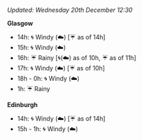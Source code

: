 *Updated: Wednesday 20th December 12:30*

**Glasgow**

* 14h: :cyclone: Windy (:cloud:) [:umbrella: as of 14h]
* 15h: :cyclone: Windy (:cloud:)
* 16h: :umbrella: Rainy [:cyclone:(:cloud:) as of 10h, :umbrella: as of 11h]
* 17h: :cyclone: Windy (:cloud:) [:umbrella: as of 10h]
* 18h - 0h: :cyclone: Windy (:cloud:)
* 1h: :umbrella: Rainy

**Edinburgh**

* 14h: :cyclone: Windy (:cloud:) [:umbrella: as of 14h]
* 15h - 1h: :cyclone: Windy (:cloud:)

